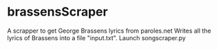 # brassensScraper
A scrapper to get George Brassens lyrics from paroles.net
Writes all the lyrics of Brassens into a file "input.txt".
Launch songscraper.py
